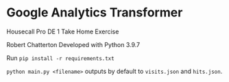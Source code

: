 # Google Analytics Transformer

Housecall Pro DE 1 Take Home Exercise

Robert Chatterton
Developed with Python 3.9.7

Run `pip install -r requirements.txt`

`python main.py <filename>` outputs by default to `visits.json` and `hits.json`.
